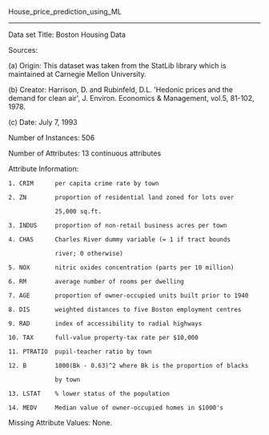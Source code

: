 House_price_prediction_using_ML
*********************************
Data set Title: Boston Housing Data

Sources:

   (a) Origin:  This dataset was taken from the StatLib library which is
                maintained at Carnegie Mellon University.
                
   (b) Creator:  Harrison, D. and Rubinfeld, D.L. 'Hedonic prices and the 
                 demand for clean air', J. Environ. Economics & Management,
                 vol.5, 81-102, 1978.
                 
   (c) Date: July 7, 1993
   
Number of Instances: 506

Number of Attributes: 13 continuous attributes 

Attribute Information:

    1. CRIM      per capita crime rate by town
    
    2. ZN        proportion of residential land zoned for lots over 
    
                 25,000 sq.ft.
                 
    3. INDUS     proportion of non-retail business acres per town
    
    4. CHAS      Charles River dummy variable (= 1 if tract bounds 
    
                 river; 0 otherwise)
                 
    5. NOX       nitric oxides concentration (parts per 10 million)
    
    6. RM        average number of rooms per dwelling
    
    7. AGE       proportion of owner-occupied units built prior to 1940
    
    8. DIS       weighted distances to five Boston employment centres
    
    9. RAD       index of accessibility to radial highways
    
    10. TAX      full-value property-tax rate per $10,000
    
    11. PTRATIO  pupil-teacher ratio by town
    
    12. B        1000(Bk - 0.63)^2 where Bk is the proportion of blacks 
    
                 by town
                 
    13. LSTAT    % lower status of the population
    
    14. MEDV     Median value of owner-occupied homes in $1000's
    
Missing Attribute Values:  None.
